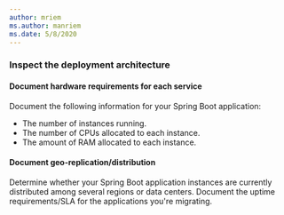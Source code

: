 ```yaml
---
author: mriem
ms.author: manriem
ms.date: 5/8/2020
---
```


### Inspect the deployment architecture

#### Document hardware requirements for each service

Document the following information for your Spring Boot application:

* The number of instances running.
* The number of CPUs allocated to each instance.
* The amount of RAM allocated to each instance.

#### Document geo-replication/distribution

Determine whether your Spring Boot application instances are currently distributed among several regions or data centers. Document the uptime requirements/SLA for the applications you're migrating.
